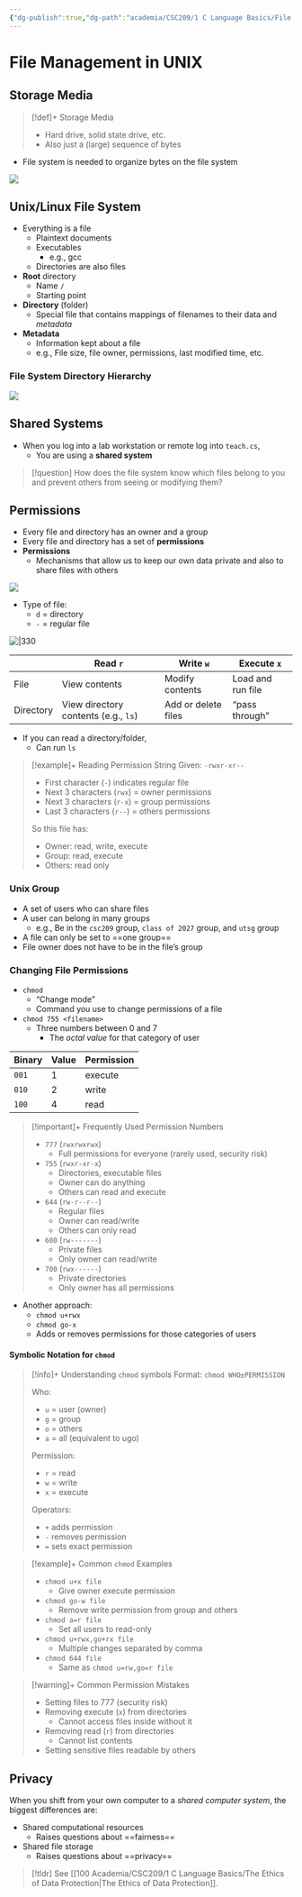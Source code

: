 ```yaml
---
{"dg-publish":true,"dg-path":"academia/CSC209/1 C Language Basics/File Management in UNIX.md","permalink":"/academia/csc-209/1-c-language-basics/file-management-in-unix/","tags":["cs","lecture","note","university"],"created":"2025-01-09T18:32:11.041-05:00","updated":"2025-01-09T19:21:18.250-05:00"}
---
```



# File Management in UNIX

## Storage Media

> [!def]+ Storage Media
>
> - Hard drive, solid state drive, etc.
> - Also just a (large) sequence of bytes

- File system is needed to organize bytes on the file system

![](https://i.imgur.com/ouDfEuy.png)

## Unix/Linux File System

- Everything is a file
    - Plaintext documents
    - Executables
        - e.g., gcc
    - Directories are also files
- **Root** directory
    - Name `/`
    - Starting point
- **Directory** (folder)
    - Special file that contains mappings of filenames to their data and *metadata*
- **Metadata**
    - Information kept about a file
    - e.g., File size, file owner, permissions, last modified time, etc.

### File System Directory Hierarchy

![](https://i.imgur.com/oLESBBB.png)

## Shared Systems

- When you log into a lab workstation or remote log into `teach.cs`,
    - You are using a **shared system**

> [!question] How does the file system know which files belong to you and prevent others from seeing or modifying them?

## Permissions

- Every file and directory has an owner and a group
- Every file and directory has a set of **permissions**
- **Permissions**
    - Mechanisms that allow us to keep our own data private and also to share files with others

![](https://i.imgur.com/UIMQBWc.png)

- Type of file:
    - `d` = directory
    - `-` = regular file

![|330](https://i.imgur.com/abKuFiO.png)

|           | Read `r`                             | Write `w`           | Execute `x`       |
| --------- | ------------------------------------ | ------------------- | ----------------- |
| File      | View contents                        | Modify contents     | Load and run file |
| Directory | View directory contents (e.g., `ls`) | Add or delete files | “pass through”    |

- If you can read a directory/folder,
    - Can run `ls`

> [!example]+ Reading Permission String
> Given: `-rwxr-xr--`
>
> - First character (`-`) indicates regular file
> - Next 3 characters (`rwx`) = owner permissions
> - Next 3 characters (`r-x`) = group permissions
> - Last 3 characters (`r--`) = others permissions
>
> So this file has:
>
> - Owner: read, write, execute
> - Group: read, execute
> - Others: read only

### Unix Group

- A set of users who can share files
- A user can belong in many groups
    - e.g., Be in the `csc209` group, `class of 2027` group, and `utsg` group
- A file can only be set to ==one group==
- File owner does not have to be in the file’s group

### Changing File Permissions

- `chmod`
    - “Change mode”
    - Command you use to change permissions of a file
- `chmod 755 <filename>`
    - Three numbers between 0 and 7
        - The *octal value* for that category of user

| Binary | Value | Permission |
| ------ | ----- | ---------- |
| `001`  | 1     | execute    |
| `010`  | 2     | write      |
| `100`  | 4     | read       |

> [!important]+ Frequently Used Permission Numbers
>
> - `777` (`rwxrwxrwx`)
>     - Full permissions for everyone (rarely used, security risk)
> - `755` (`rwxr-xr-x`)
>     - Directories, executable files
>     - Owner can do anything
>     - Others can read and execute
> - `644` (`rw-r--r--`)
>     - Regular files
>     - Owner can read/write
>     - Others can only read
> - `600` (`rw-------`)
>     - Private files
>     - Only owner can read/write
> - `700` (`rwx------`)
>     - Private directories
>     - Only owner has all permissions

- Another approach:
    - `chmod u+rwx`
    - `chmod go-x`
    - Adds or removes permissions for those categories of users

#### Symbolic Notation for `chmod`

> [!info]+ Understanding `chmod` symbols
> Format: `chmod WHO±PERMISSION`
>
> Who:
>
> - `u` = user (owner)
> - `g` = group
> - `o` = others
> - `a` = all (equivalent to ugo)
>
> Permission:
>
> - `r` = read
> - `w` = write
> - `x` = execute
>
> Operators:
>
> - `+` adds permission
> - `-` removes permission
> - `=` sets exact permission

> [!example]+ Common `chmod` Examples
>
> - `chmod u+x file`
>     - Give owner execute permission
> - `chmod go-w file`
>     - Remove write permission from group and others
> - `chmod a=r file`
>     - Set all users to read-only
> - `chmod u+rwx,go+rx file`
>     - Multiple changes separated by comma
> - `chmod 644 file`
>     - Same as `chmod u=rw,go=r file`

> [!warning]+ Common Permission Mistakes
>
> - Setting files to 777 (security risk)
> - Removing execute (`x`) from directories
>     - Cannot access files inside without it
> - Removing read (`r`) from directories
>     - Cannot list contents
> - Setting sensitive files readable by others

## Privacy

When you shift from your own computer to a *shared computer system*, the biggest differences are:

- Shared computational resources
    - Raises questions about ==fairness==
- Shared file storage
    - Raises questions about ==privacy==

> [!tldr] See [[100 Academia/CSC209/1 C Language Basics/The Ethics of Data Protection\|The Ethics of Data Protection]].
